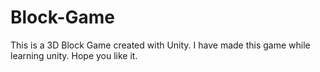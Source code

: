 # Block-Game
This is a 3D Block Game created with Unity. I have made this game while learning unity. Hope you like it.
